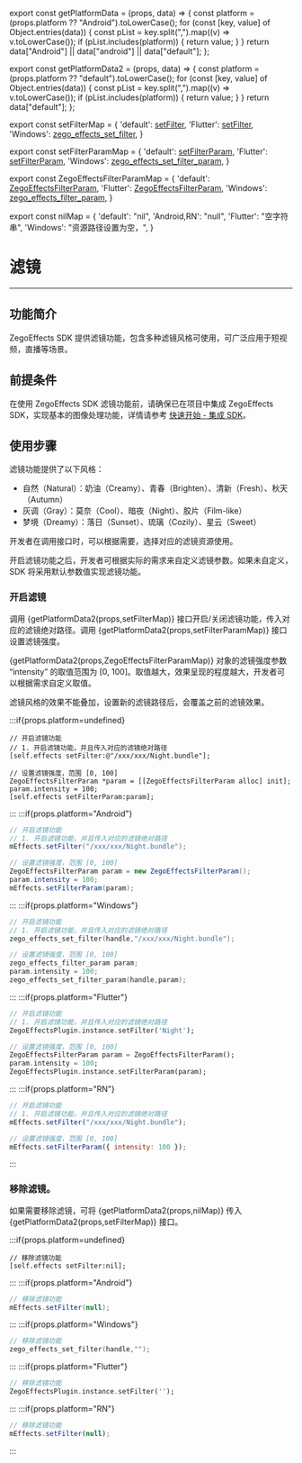 export const getPlatformData = (props, data) => {
    const platform = (props.platform ?? "Android").toLowerCase();
    for (const [key, value] of Object.entries(data)) {
        const pList = key.split(",").map((v) => v.toLowerCase());
        if (pList.includes(platform)) {
            return value;
        }
    }
    return data["Android"] || data["android"] || data["default"];
};

export const getPlatformData2 = (props, data) => {
    const platform = (props.platform ?? "default").toLowerCase();
    for (const [key, value] of Object.entries(data)) {
        const pList = key.split(",").map((v) => v.toLowerCase());
        if (pList.includes(platform)) {
            return value;
        }
    }
    return data["default"];
};

export const setFilterMap = {
    'default': <a href="@setFilter" target='_blank'>setFilter</a>,
    'Flutter': <a href="https://doc-zh.zego.im/unique-api/ai-effects-sdk/zh/dart_flutter/zego_effects_plugin/ZegoEffectsPlugin/setFilter.html" target='_blank'>setFilter</a>,
    'Windows': <a href="@zego_effects_set_filter" target='_blank'>zego_effects_set_filter</a>,
}

export const setFilterParamMap = {
    'default': <a href="@setFilterParam" target='_blank'>setFilterParam</a>,
    'Flutter': <a href="https://doc-zh.zego.im/unique-api/ai-effects-sdk/zh/dart_flutter/zego_effects_plugin/ZegoEffectsPlugin/setFilterParam.html" target='_blank'>setFilterParam</a>,
    'Windows': <a href="@zego_effects_set_filter_param" target='_blank'>zego_effects_set_filter_param</a>,
}


export const ZegoEffectsFilterParamMap = {
    'default': <a href="@-ZegoEffectsFilterParam" target='_blank'>ZegoEffectsFilterParam</a>,
    'Flutter': <a href="https://doc-zh.zego.im/unique-api/ai-effects-sdk/zh/dart_flutter/zego_effects_defines/ZegoEffectsFilterParam-class.html" target='_blank'>ZegoEffectsFilterParam</a>,
    'Windows': <a href="@zego_effects_filter_param" target='_blank'>zego_effects_filter_param</a>,
}

export const nilMap = {
    'default': "nil",
    'Android,RN': "null",
    'Flutter': "空字符串",
    'Windows': "资源路径设置为空，",
}

# 滤镜

- - -

## 功能简介

ZegoEffects SDK 提供滤镜功能，包含多种滤镜风格可使用，可广泛应用于短视频，直播等场景。

## 前提条件

在使用 ZegoEffects SDK 滤镜功能前，请确保已在项目中集成 ZegoEffects SDK，实现基本的图像处理功能，详情请参考 [快速开始 - 集成 SDK](/ai-effects-windows-c/quick-starts/import-the-sdk)。

## 使用步骤

滤镜功能提供了以下风格：
- 自然（Natural）：奶油（Creamy）、青春（Brighten）、清新（Fresh）、秋天（Autumn）
- 灰调（Gray）：莫奈（Cool）、暗夜（Night）、胶片（Film-like）
- 梦境（Dreamy）：落日（Sunset）、琉璃（Cozily）、星云（Sweet）

开发者在调用接口时，可以根据需要，选择对应的滤镜资源使用。

开启滤镜功能之后，开发者可根据实际的需求来自定义滤镜参数。如果未自定义，SDK 将采用默认参数值实现滤镜功能。


### 开启滤镜

调用 {getPlatformData2(props,setFilterMap)} 接口开启/关闭滤镜功能，传入对应的滤镜绝对路径。调用 {getPlatformData2(props,setFilterParamMap)} 接口设置滤镜强度。

{getPlatformData2(props,ZegoEffectsFilterParamMap)} 对象的滤镜强度参数 “intensity” 的取值范围为 [0, 100]。取值越大，效果呈现的程度越大，开发者可以根据需求自定义取值。

<Warning title="注意">
滤镜风格的效果不能叠加，设置新的滤镜路径后，会覆盖之前的滤镜效果。
</Warning>

:::if{props.platform=undefined}
```objc
// 开启滤镜功能
// 1. 开启滤镜功能，并且传入对应的滤镜绝对路径
[self.effects setFilter:@"/xxx/xxx/Night.bundle"];

// 设置滤镜强度，范围 [0, 100]
ZegoEffectsFilterParam *param = [[ZegoEffectsFilterParam alloc] init];
param.intensity = 100;
[self.effects setFilterParam:param];
```
:::
:::if{props.platform="Android"}
```java
// 开启滤镜功能
// 1. 开启滤镜功能，并且传入对应的滤镜绝对路径
mEffects.setFilter("/xxx/xxx/Night.bundle");

// 设置滤镜强度，范围 [0, 100]
ZegoEffectsFilterParam param = new ZegoEffectsFilterParam();
param.intensity = 100;
mEffects.setFilterParam(param);
```
:::
:::if{props.platform="Windows"}
```c
// 开启滤镜功能
// 1. 开启滤镜功能，并且传入对应的滤镜绝对路径
zego_effects_set_filter(handle,"/xxx/xxx/Night.bundle");

// 设置滤镜强度，范围 [0, 100]
zego_effects_filter_param param;
param.intensity = 100;
zego_effects_set_filter_param(handle,param);
```
:::
:::if{props.platform="Flutter"}
```dart
// 开启滤镜功能
// 1. 开启滤镜功能，并且传入对应的滤镜绝对路径
ZegoEffectsPlugin.instance.setFilter('Night');

// 设置滤镜强度，范围 [0, 100]
ZegoEffectsFilterParam param = ZegoEffectsFilterParam();
param.intensity = 100;
ZegoEffectsPlugin.instance.setFilterParam(param);
```
:::
:::if{props.platform="RN"}
```javascript
// 开启滤镜功能
// 1. 开启滤镜功能，并且传入对应的滤镜绝对路径
mEffects.setFilter("/xxx/xxx/Night.bundle");

// 设置滤镜强度，范围 [0, 100]
mEffects.setFilterParam({ intensity: 100 });
```
:::

### 移除滤镜。

如果需要移除滤镜，可将 {getPlatformData2(props,nilMap)} 传入 {getPlatformData2(props,setFilterMap)} 接口。

:::if{props.platform=undefined}
```objc
// 移除滤镜功能
[self.effects setFilter:nil];
```
:::
:::if{props.platform="Android"}
```java
// 移除滤镜功能
mEffects.setFilter(null);
```
:::
:::if{props.platform="Windows"}
```c
// 移除滤镜功能
zego_effects_set_filter(handle,"");
```
:::
:::if{props.platform="Flutter"}
```dart
// 移除滤镜功能
ZegoEffectsPlugin.instance.setFilter('');
```
:::
:::if{props.platform="RN"}
```javascript
// 移除滤镜功能
mEffects.setFilter(null);
```
:::
<Content platform="Windows" />